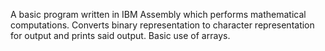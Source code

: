 A basic program written in IBM Assembly which performs mathematical computations. Converts binary representation to character representation for output and prints said output. Basic use of arrays.
